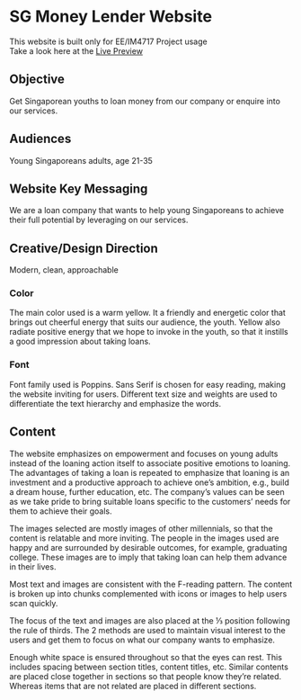 <h1>SG Money Lender Website</h1>
This website is built only for EE/IM4717 Project usage<br>
Take a look here at the <a href="https://richardsonqiu.github.io/sg-money-lender/">Live Preview</a>

<h2>Objective</h2>
Get Singaporean youths to loan money from our company or enquire into our services.

<h2>Audiences</h2>
Young Singaporeans adults, age 21-35

<h2>Website Key Messaging</h2>
We are a loan company that wants to help young Singaporeans to achieve their full potential by leveraging on our services.

<h2>Creative/Design Direction</h2>
Modern, clean, approachable

<h3>Color</h3>
The main color used is a warm yellow. It a friendly and energetic color that brings out cheerful energy that suits our audience, the youth. Yellow also radiate positive energy that we hope to invoke in the youth, so that it instills a good impression about taking loans.

<h3>Font</h3>
Font family used is Poppins. Sans Serif is chosen for easy reading, making the website inviting for users. Different text size and weights are used to differentiate the text hierarchy and emphasize the words. 

<h2>Content</h2>
The website emphasizes on empowerment and focuses on young adults instead of the loaning action itself to associate positive emotions to loaning. The advantages of taking a loan is repeated to emphasize that loaning is an investment and a productive approach to achieve one’s ambition, e.g., build a dream house, further education, etc. The company’s values can be seen as we take pride to bring suitable loans specific to the customers’ needs for them to achieve their goals. 

The images selected are mostly images of other millennials, so that the content is relatable and more inviting. The people in the images used are happy and are surrounded by desirable outcomes, for example, graduating college. These images are to imply that taking loan can help them advance in their lives.

Most text and images are consistent with the F-reading pattern. The content is broken up into chunks complemented with icons or images to help users scan quickly. 

The focus of the text and images are also placed at the ⅓ position following the rule of thirds. The 2 methods are used to maintain visual interest to the users and get them to focus on what our company wants to emphasize.

Enough white space is ensured throughout so that the eyes can rest. This includes spacing between section titles, content titles, etc. Similar contents are placed close together in sections so that people know they’re related. Whereas items that are not related are placed in different sections.

